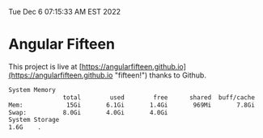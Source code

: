 Tue Dec  6 07:15:33 AM EST 2022

# Angular Fifteen


This project is live at [https://angularfifteen.github.io](https://angularfifteen.github.io "fifteen!") thanks to Github.

```bash
System Memory
               total        used        free      shared  buff/cache   available
Mem:            15Gi       6.1Gi       1.4Gi       969Mi       7.8Gi       7.9Gi
Swap:          8.0Gi       4.0Gi       4.0Gi
System Storage
1.6G	.

